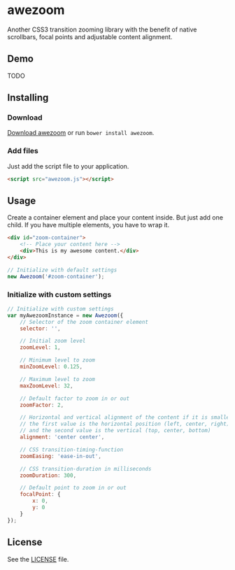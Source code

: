 # awezoom

Another CSS3 transition zooming library with the benefit of native scrollbars, focal points and adjustable content alignment. 

## Demo
TODO

## Installing

### Download
[Download awezoom](https://github.com/JohannUlbrich/awezoom/archive/master.zip) or run `bower install awezoom`.

### Add files
Just add the script file to your application.

```html
<script src="awezoom.js"></script>
```

## Usage
Create a container element and place your content inside. But just add one child. If you have multiple elements, you have to wrap it.

```html
<div id="zoom-container">
    <!-- Place your content here -->
    <div>This is my awesome content.</div>
</div>
```

```js
// Initialize with default settings
new Awezoom('#zoom-container');
```

### Initialize with custom settings

```js
// Initialize with custom settings
var myAwezoomInstance = new Awezoom({
    // Selector of the zoom container element
    selector: '',

    // Initial zoom level
    zoomLevel: 1,

    // Minimum level to zoom
    minZoomLevel: 0.125,

    // Maximum level to zoom
    maxZoomLevel: 32,

    // Default factor to zoom in or out
    zoomFactor: 2,

    // Horizontal and vertical alignment of the content if it is smaller than the zoom container
    // the first value is the horizontal position (left, center, right)
    // and the second value is the vertical (top, center, bottom)
    alignment: 'center center',

    // CSS transition-timing-function
    zoomEasing: 'ease-in-out',

    // CSS transition-duration in milliseconds
    zoomDuration: 300,

    // Default point to zoom in or out
    focalPoint: {
        x: 0,
        y: 0
    }
});
```

## License
See the [LICENSE](https://github.com/JohannUlbrich/awezoom/blob/master/LICENSE) file.

